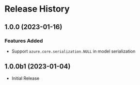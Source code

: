 # Release History

## 1.0.0 (2023-01-16)

### Features Added

  - Support `azure.core.serialization.NULL` in model serialization

## 1.0.0b1 (2023-01-04)

* Initial Release
